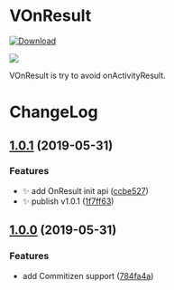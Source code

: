 # VOnResult
[ ![Download](https://api.bintray.com/packages/vdreamers/maven/VOnResult/images/download.svg) ](https://bintray.com/vdreamers/maven/VOnResult/_latestVersion)

<a href='https://bintray.com/vdreamers/maven/VOnResult?source=watch' alt='Get automatic notifications about new "VOnResult" versions'><img src='https://www.bintray.com/docs/images/bintray_badge_color.png'></a>


VOnResult is try to avoid onActivityResult.

# ChangeLog

## [1.0.1](https://github.com/CodePoem/VOnResult/compare/v1.0.0...v1.0.1) (2019-05-31)


### Features

* :sparkles: add OnResult init api ([ccbe527](https://github.com/CodePoem/VOnResult/commit/ccbe527))
* :sparkles: publish v1.0.1 ([1f7ff63](https://github.com/CodePoem/VOnResult/commit/1f7ff63))



## [1.0.0](https://github.com/CodePoem/VOnResult/compare/784fa4a...v1.0.0) (2019-05-31)


### Features

* add Commitizen support ([784fa4a](https://github.com/CodePoem/VOnResult/commit/784fa4a))

